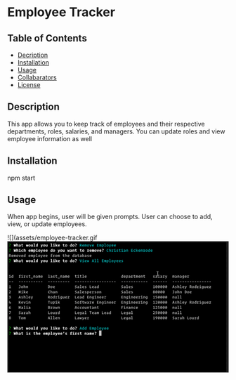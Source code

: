 # Employee Tracker


## Table of Contents

* [Decription](#description)
* [Installation](#installation)
* [Usage](#usage)
* [Collabarators](#collabarators)
* [License](#licenses)

## Description
This app allows you to keep track of employees and their respective departments, roles, salaries, and managers.  You can update roles and view employee information as well

## Installation
npm start

## Usage
When app begins, user will be given prompts.  User can choose to add, view, or update employees.

![](assets/employee-tracker.gif
![](assets/epmtrackscreenshot.PNG)
